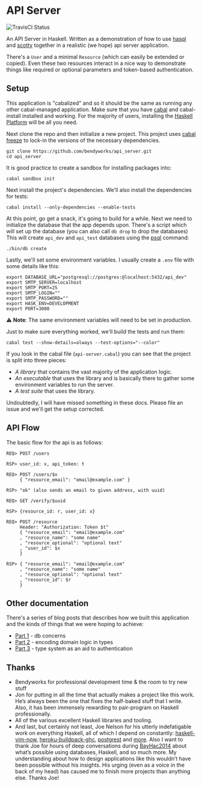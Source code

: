 # API Server

![TravisCI Status](https://travis-ci.org/bendyworks/api-server.svg "TravisCI Status")

An API Server in Haskell. Written as a demonstration of how to use
[hasql][hsql] and [scotty][stty] together in a realistic (we hope) api
server application.

[hsql]: http://hackage.haskell.org/package/hasql
[stty]: http://hackage.haskell.org/package/scotty

There's a `User` and a minimal `Resource` (which can easily be extended
or copied). Even these two resources interact in a nice way to
demonstrate things like required or optional parameters and token-based
authentication.


## Setup

This application is "cabalized" and so it should be the same as running any
other cabal-managed application. Make sure that you have [cabal][cabl] and
cabal-install installed and working. For the majority of users, installing
the [Haskell Platform][hplt] will be all you need.

[cabl]: https://www.haskell.org/cabal/
[hplt]: https://www.haskell.org/platform/

Next clone the repo and then initialize a new project. This project uses
[cabal freeze][frze] to lock-in the versions of the necessary dependencies.

[frze]: http://blog.johantibell.com/2014/04/announcing-cabal-120.html#dependency-freezing

    git clone https://github.com/bendyworks/api_server.git
    cd api_server

It is good practice to create a sandbox for installing packages into:

    cabal sandbox init

Next install the project's dependencies. We'll also install the
dependencies for tests:

    cabal install --only-dependencies --enable-tests

At this point, go get a snack, it's going to build for a while. Next we
need to initialize the database that the app depends upon. There's a script
which will set up the database (you can also call `db drop` to drop the
databases) This will create `api_dev` and `api_test` databases using the
[psql][] command:

[psql]: http://www.postgresql.org/docs/current/static/app-psql.html

    ./bin/db create

Lastly, we'll set some environment variables. I usually create a `.env`
file with some details like this:

    export DATABASE_URL="postgresql://postgres:@localhost:5432/api_dev"
    export SMTP_SERVER=localhost
    export SMTP_PORT=25
    export SMTP_LOGIN=""
    export SMTP_PASSWORD=""
    export HASK_ENV=DEVELOPMENT
    export PORT=3000

⚠️ **Note**: The same environment variables will need to be set in production.

Just to make sure everything worked, we'll build the tests and run them:

    cabal test --show-details=always --test-options="--color"

If you look in the cabal file (`api-server.cabal`) you can see that the
project is split into three pieces:

* _A library_ that contains the vast majority of the application logic.
* _An executable_ that uses the library and is basically there to gather
  some environment variables to run the server.
* _A test suite_ that uses the library.

Undoubtedly, I will have missed something in these docs. Please file an
issue and we'll get the setup corrected.

## API Flow

The basic flow for the api is as follows:

    REQ> POST /users

    RSP> user_id: x, api_token: t

    REQ> POST /users/$x
         { "resource_email": "email@example.com" }

    RSP> "ok" (also sends an email to given address, with uuid)

    REQ> GET /verify/$uuid

    RSP> {resource_id: r, user_id: x}

    REQ> POST /resource
         Header: "Authorization: Token $t"
         { "resource_email": "email@example.com"
         , "resource_name": "some name"
         , "resource_optional": "optional text"
         , "user_id": $x
         }

    RSP> { "resource_email": "email@example.com"
         , "resource_name": "some name"
         , "resource_optional": "optional text"
         , "resource_id": $r
         }

## Other documentation

There's a series of blog posts that describes how we built this application
and the kinds of things that we were hoping to achieve:

* [Part 1][prt1] - db concerns
* [Part 2][prt2] - encoding domain logic in types
* [Part 3][prt3] - type system as an aid to authentication

[prt1]: http://bendyworks.com/actually-using-the-database/
[prt2]: https://bendyworks.com/haskell-api-server-2/
[prt3]: https://bendyworks.com/authentication-via-haskell/

## Thanks

* Bendyworks for professional development time & the room to try new stuff
* Jon for putting in all the time that actually makes a project like this
  work. He’s always been the one that fixes the half-baked stuff that I
  write. Also, it has been immensely rewarding to pair-program on Haskell
  professionally.
* All of the various excellent Haskell libraries and tooling.
* And last, but certainly not least, Joe Nelson for his utterly
  indefatigable work on everything Haskell, all of which I depend on
  constantly: [haskell-vim-now][hvin], [heroku-buildpack-ghc][hbpg],
  [postgrest][rest] and [more][].  Also I want to thank Joe for hours of
  deep conversations during [BayHac2014][byhc]  about what’s possible using
  databases, Haskell, and so much more. My understanding about how to
  design applications like this wouldn’t have been possible without his
  insights.  His urging (even as a voice in the back of my head) has caused
  me to finish more projects than anything else. Thanks Joe!

[hvin]: https://github.com/begriffs/haskell-vim-now
[hbpg]: https://github.com/begriffs/heroku-buildpack-ghc
[rest]: https://github.com/begriffs/postgrest
[more]: https://github.com/begriffs?tab=repositories
[byhc]: https://www.haskell.org/haskellwiki/BayHac2014
